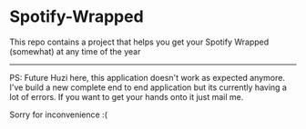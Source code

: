 # Spotify-Wrapped
This repo contains a project that helps you get your Spotify Wrapped (somewhat) at any time of the year


--------------------
PS: Future Huzi here, this application doesn't work as expected anymore. I've build a new complete end to end application but its currently having a lot of errors.
If you want to get your hands onto it just mail me. 

Sorry for inconvenience :(

